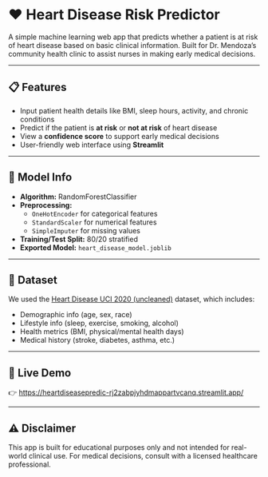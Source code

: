 # ❤️ Heart Disease Risk Predictor

A simple machine learning web app that predicts whether a patient is at risk of heart disease based on basic clinical information. Built for Dr. Mendoza’s community health clinic to assist nurses in making early medical decisions.

---

## 📋 Features

- Input patient health details like BMI, sleep hours, activity, and chronic conditions
- Predict if the patient is **at risk** or **not at risk** of heart disease
- View a **confidence score** to support early medical decisions
- User-friendly web interface using **Streamlit**

---

## 🧠 Model Info

- **Algorithm:** RandomForestClassifier
- **Preprocessing:** 
  - `OneHotEncoder` for categorical features
  - `StandardScaler` for numerical features
  - `SimpleImputer` for missing values
- **Training/Test Split:** 80/20 stratified
- **Exported Model:** `heart_disease_model.joblib`

---

## 📁 Dataset

We used the [Heart Disease UCI 2020 (uncleaned)](https://www.kaggle.com/datasets/kamilpytlak/personal-key-indicators-of-heart-disease) dataset, which includes:

- Demographic info (age, sex, race)
- Lifestyle info (sleep, exercise, smoking, alcohol)
- Health metrics (BMI, physical/mental health days)
- Medical history (stroke, diabetes, asthma, etc.)

---

## 🚀 Live Demo

👉 https://heartdiseasepredic-rj2zabpjyhdmappartvcanq.streamlit.app/

---

## ⚠️ Disclaimer
This app is built for educational purposes only and not intended for real-world clinical use. For medical decisions, consult with a licensed healthcare professional.

